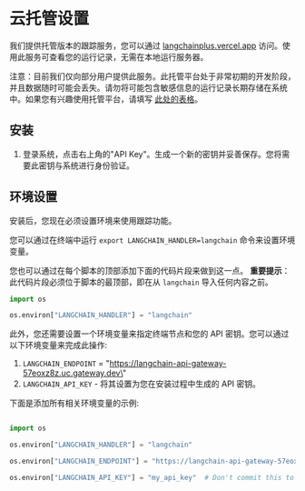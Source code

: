 # 云托管设置

我们提供托管版本的跟踪服务，您可以通过 [langchainplus.vercel.app](https://langchainplus.vercel.app/) 访问。使用此服务可查看您的运行记录，无需在本地运行服务器。

注意：目前我们仅向部分用户提供此服务。此托管平台处于非常初期的开发阶段，并且数据随时可能会丢失。请勿将可能包含敏感信息的运行记录长期存储在系统中。如果您有兴趣使用托管平台，请填写 [此处的表格](https://forms.gle/tRCEMSeopZf6TE3b6)。

## 安装

1. 登录系统，点击右上角的\"API Key\"。生成一个新的密钥并妥善保存。您将需要此密钥与系统进行身份验证。

## 环境设置

安装后，您现在必须设置环境来使用跟踪功能。

您可以通过在终端中运行 `export LANGCHAIN_HANDLER=langchain` 命令来设置环境变量。

您也可以通过在每个脚本的顶部添加下面的代码片段来做到这一点。 **重要提示**：此代码片段必须位于脚本的最顶部，即在从 `langchain` 导入任何内容之前。

```python
import os

os.environ["LANGCHAIN_HANDLER"] = "langchain"

```


此外，您还需要设置一个环境变量来指定终端节点和您的 API 密钥。您可以通过以下环境变量来完成此操作:

1. `LANGCHAIN_ENDPOINT` = \"https://langchain-api-gateway-57eoxz8z.uc.gateway.dev\"
2. `LANGCHAIN_API_KEY` - 将其设置为您在安装过程中生成的 API 密钥。

下面是添加所有相关环境变量的示例:

```python

import os

os.environ["LANGCHAIN_HANDLER"] = "langchain"

os.environ["LANGCHAIN_ENDPOINT"] = "https://langchain-api-gateway-57eoxz8z.uc.gateway.dev"

os.environ["LANGCHAIN_API_KEY"] = "my_api_key"  # Don't commit this to your repo! Better to set it in your terminal.

```

